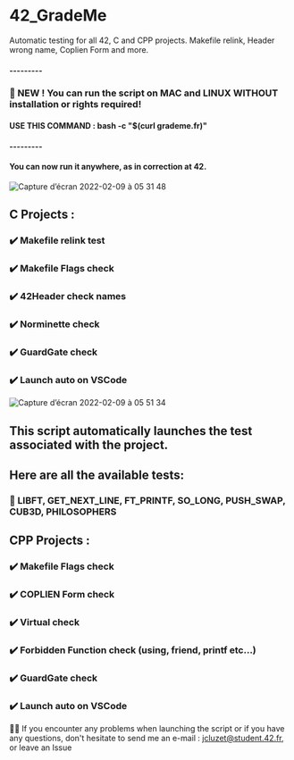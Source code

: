 # 42_GradeMe
Automatic testing for all 42, C and CPP projects. Makefile relink, Header wrong name, Coplien Form and more.


#### ---------

### 🥳 NEW ! You can run the script on MAC and LINUX WITHOUT installation or rights required!
####         USE THIS COMMAND : bash -c "$(curl grademe.fr)"

#### ---------

#### You can now run it anywhere, as in correction at 42.

![Capture d’écran 2022-02-09 à 05 31 48](https://user-images.githubusercontent.com/55356071/153122308-7a6c5a90-bc58-490b-b815-c4db6bc9bcdc.png)

## C Projects :
### ✔️ Makefile relink test
### ✔️ Makefile Flags check
### ✔️ 42Header check names
### ✔️ Norminette check
### ✔️ GuardGate check
### ✔️ Launch auto on VSCode

![Capture d’écran 2022-02-09 à 05 51 34](https://user-images.githubusercontent.com/55356071/153124244-f2348ee5-16d0-4e73-b3f9-757638196996.png)

## This script automatically launches the test associated with the project. 
## Here are all the available tests:

### 🔺 LIBFT, GET_NEXT_LINE, FT_PRINTF, SO_LONG, PUSH_SWAP, CUB3D, PHILOSOPHERS

## CPP Projects :
### ✔️ Makefile Flags check
### ✔️ COPLIEN Form check
### ✔️ Virtual check
### ✔️ Forbidden Function check (using, friend, printf etc...)
### ✔️ GuardGate check
### ✔️ Launch auto on VSCode

👋🏼 If you encounter any problems when launching the script or if you have any questions, don't hesitate to send me an e-mail : jcluzet@student.42.fr, or leave an Issue
